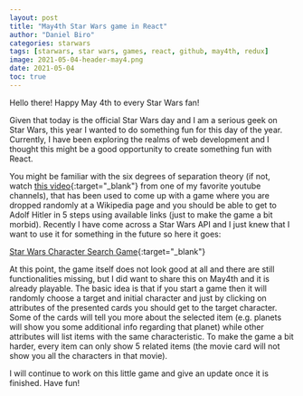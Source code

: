 ```yaml
---
layout: post
title: "May4th Star Wars game in React"
author: "Daniel Biro"
categories: starwars
tags: [starwars, star wars, games, react, github, may4th, redux]
image: 2021-05-04-header-may4.png
date: 2021-05-04
toc: true
---
```


Hello there! Happy May 4th to every Star Wars fan!

Given that today is the official Star Wars day and I am a serious geek on Star Wars, this year I wanted to do something fun for this day of the year.
Currently, I have been exploring the realms of web development and I thought this might be a good opportunity to create something fun with React.

You might be familiar with the six degrees of separation theory (if not, watch [this video](https://www.youtube.com/watch?v=TcxZSmzPw8k){:target="_blank"} from one of my favorite youtube channels), 
that has been used to come up with a game where you are dropped randomly at a Wikipedia page and you should be able to get to Adolf Hitler in 5 steps using available links (just to make the game a bit morbid).
Recently I have come across a Star Wars API and I just knew that I want to use it for something in the future so here it goes:

[Star Wars Character Search Game](https://birodaniel8.github.io/react-to-github-pages/){:target="_blank"}

At this point, the game itself does not look good at all and there are still functionalities missing, but I did want to share this on May4th and it is already playable.
The basic idea is that if you start a game then it will randomly choose a target and initial character and just by clicking on attributes of the presented cards you should get to the target character.
Some of the cards will tell you more about the selected item (e.g. planets will show you some additional info regarding that planet) while other attributes will list items with the same characteristic.
To make the game a bit harder, every item can only show 5 related items (the movie card will not show you all the characters in that movie).

I will continue to work on this little game and give an update once it is finished. Have fun!